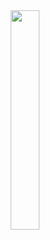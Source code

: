 <center><img src="https://github.com/user-attachments/assets/c246f38b-88ea-4c4c-a78c-ec0058345389" style="width:30%"></center>

